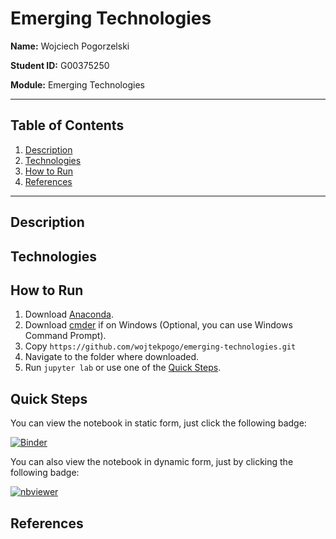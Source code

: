 # Emerging Technologies

**Name:** Wojciech Pogorzelski 

**Student ID:** G00375250

**Module:** Emerging Technologies

___

## Table of Contents  
1. [Description](#description)  
2. [Technologies](#technologies)
3. [How to Run](#howto)  
4. [References](#references)
---
   

## Description
<a name="description"/>




## Technologies
<a name="technologies"/>



## How to Run
<a name="howto"/>

1. Download [Anaconda](https://www.anaconda.com/products/individual).
2. Download [cmder](https://cmder.net/) if on Windows (Optional, you can use Windows Command Prompt).
3. Copy `https://github.com/wojtekpogo/emerging-technologies.git`
4. Navigate to the folder where downloaded.
5. Run `jupyter lab` or use one of the [Quick Steps](#quicksteps).

## Quick Steps
<a name="quicksteps"/>

You can view the notebook in static form, just click the following badge:

[![Binder](https://mybinder.org/badge_logo.svg)](https://hub.gke2.mybinder.org/user/wojtekpogo-emerging-technologies-wnlkbeob/lab)

You can also view the notebook in dynamic form, just by clicking the following badge:

[![nbviewer](https://raw.githubusercontent.com/jupyter/design/master/logos/Badges/nbviewer_badge.svg)](https://nbviewer.org/github/wojtekpogo/emerging-technologies/tree/main/)




## References
<a name="references"/>





